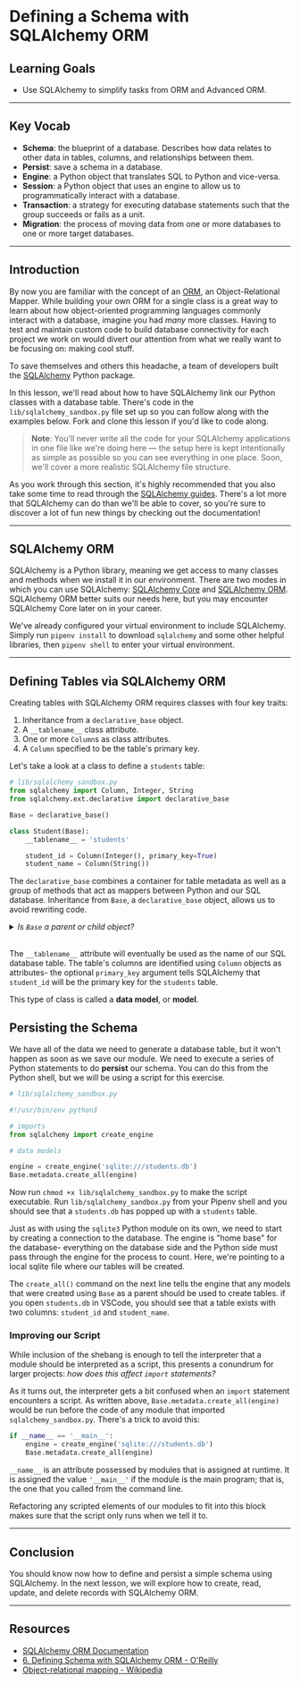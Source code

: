 # Defining a Schema with SQLAlchemy ORM

## Learning Goals

- Use SQLAlchemy to simplify tasks from ORM and Advanced ORM.

***

## Key Vocab

- **Schema**: the blueprint of a database. Describes how data relates to other
  data in tables, columns, and relationships between them.
- **Persist**: save a schema in a database.
- **Engine**: a Python object that translates SQL to Python and vice-versa.
- **Session**: a Python object that uses an engine to allow us to
  programmatically interact with a database.
- **Transaction**: a strategy for executing database statements such that
  the group succeeds or fails as a unit.
- **Migration**: the process of moving data from one or more databases to one
  or more target databases.

***

## Introduction

By now you are familiar with the concept of an [ORM][orm], an Object-Relational
Mapper. While building your own ORM for a single class is a great way to learn
about how object-oriented programming languages commonly interact with a
database, imagine you had _many_ more classes. Having to test and maintain
custom code to build database connectivity for each project we work on would
divert our attention from what we really want to be focusing on: making cool
stuff.

To save themselves and others this headache, a team of developers built the
[SQLAlchemy][sqla] Python package.

In this lesson, we'll read about how to have SQLAlchemy link our Python classes
with a database table. There's code in the `lib/sqlalchemy_sandbox.py` file set
up so you can follow along with the examples below. Fork and clone this lesson
if you'd like to code along.

> **Note**: You'll never write all the code for your SQLAlchemy applications
> in one file like we're doing here — the setup here is kept intentionally as
> simple as possible so you can see everything in one place. Soon, we'll cover a
> more realistic SQLAlchemy file structure.

As you work through this section, it's highly recommended that you also take
some time to read through the [SQLAlchemy guides][sqla]. There's a lot more
that SQLAlchemy can do than we'll be able to cover, so you're sure to
discover a lot of fun new things by checking out the documentation!

***

## SQLAlchemy ORM

SQLAlchemy is a Python library, meaning we get access to many classes and
methods when we install it in our environment. There are two modes in which you
can use SQLAlchemy: [SQLAlchemy Core][sqlacore] and [SQLAlchemy ORM][sqlaorm].
SQLAlchemy ORM better suits our needs here, but you may encounter SQLAlchemy
Core later on in your career.

We've already configured your virtual environment to include SQLAlchemy. Simply
run `pipenv install` to download `sqlalchemy` and some other helpful libraries,
then `pipenv shell` to enter your virtual environment.

***

## Defining Tables via SQLAlchemy ORM

Creating tables with SQLAlchemy ORM requires classes with four key traits:

1. Inheritance from a `declarative_base` object.
2. A `__tablename__` class attribute.
3. One or more `Column`s as class attributes.
4. A `Column` specified to be the table's primary key.

Let's take a look at a class to define a `students` table:

```py
# lib/sqlalchemy_sandbox.py
from sqlalchemy import Column, Integer, String
from sqlalchemy.ext.declarative import declarative_base

Base = declarative_base()

class Student(Base):
    __tablename__ = 'students'

    student_id = Column(Integer(), primary_key=True)
    student_name = Column(String())
```

The `declarative_base` combines a container for table metadata as well as a
group of methods that act as mappers between Python and our SQL database.
Inheritance from `Base`, a `declarative_base` object, allows us to avoid
rewriting code.

<details>
  <summary>
    <em>Is <code>Base</code> a parent or child object?</em>
  </summary>

  <h3>A parent.</h3>
  <p>Just as in real life, children in Python inherit from their parents.</p>
</details>
<br/>

The `__tablename__` attribute will eventually be used as the name of our SQL
database table. The table's columns are identified using `Column` objects as
attributes- the optional `primary_key` argument tells SQLAlchemy that
`student_id` will be the primary key for the `students` table.

This type of class is called a **data model**, or **model**.

## Persisting the Schema

We have all of the data we need to generate a database table, but it won't
happen as soon as we save our module. We need to execute a series of Python
statements to do **persist** our schema. You can do this from the Python shell,
but we will be using a script for this exercise.

```py
# lib/sqlalchemy_sandbox.py

#!/usr/bin/env python3

# imports
from sqlalchemy import create_engine

# data models

engine = create_engine('sqlite:///students.db')
Base.metadata.create_all(engine)
```

Now run `chmod +x lib/sqlalchemy_sandbox.py` to make the script executable.
Run `lib/sqlalchemy_sandbox.py` from your Pipenv shell and you should see that
a `students.db` has popped up with a `students` table.

Just as with using the `sqlite3` Python module on its own, we need to start by
creating a connection to the database. The engine is "home base" for the
database- everything on the database side and the Python side must pass through
the engine for the process to count. Here, we're pointing to a local sqlite
file where our tables will be created.

The `create_all()` command on the next line tells the engine that any models
that were created using `Base` as a parent should be used to create tables. if
you open `students.db` in VSCode, you should see that a table exists with two
columns: `student_id` and `student_name`.

### Improving our Script

While inclusion of the shebang is enough to tell the interpreter that a module
should be interpreted as a script, this presents a conundrum for larger
projects: _how does this affect `import` statements?_

As it turns out, the interpreter gets a bit confused when an `import` statement
encounters a script. As written above, `Base.metadata.create_all(engine)` would
be run before the code of any module that imported `sqlalchemy_sandbox.py`.
There's a trick to avoid this:

```py
if __name__ == '__main__':
    engine = create_engine('sqlite:///students.db')
    Base.metadata.create_all(engine)
```

`__name__` is an attribute possessed by modules that is assigned at runtime. It
is assigned the value `'__main__'` if the module is the main program; that is,
the one that you called from the command line.

Refactoring any scripted elements of our modules to fit into this block makes
sure that the script only runs when we tell it to.

***

## Conclusion

You should know now how to define and persist a simple schema using SQLAlchemy.
In the next lesson, we will explore how to create, read, update, and delete
records with SQLAlchemy ORM.

***

## Resources

- [SQLAlchemy ORM Documentation][sqlaorm]
- [6. Defining Schema with SQLAlchemy ORM - O'Reilly](https://learning.oreilly.com/library/view/essential-sqlalchemy-2nd/9781491916544/ch06.html)
- [Object-relational mapping - Wikipedia](https://en.wikipedia.org/wiki/Object%E2%80%93relational_mapping)

[orm]: https://en.wikipedia.org/wiki/Object%E2%80%93relational_mapping
[sqla]: https://www.sqlalchemy.org/
[sqlacore]: https://docs.sqlalchemy.org/en/14/core/
[sqlaorm]: https://docs.sqlalchemy.org/en/14/orm/
